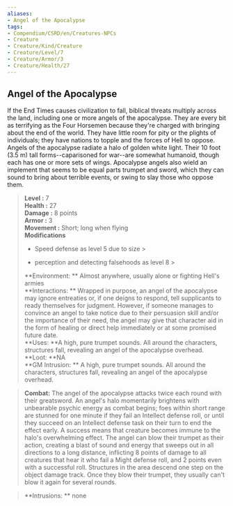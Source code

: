 ```yaml
---
aliases:
- Angel of the Apocalypse
tags:
- Compendium/CSRD/en/Creatures-NPCs
- Creature
- Creature/Kind/Creature
- Creature/Level/7
- Creature/Armor/3
- Creature/Health/27
---
```


  
## Angel of the Apocalypse  
If the End Times causes civilization to fall, biblical threats multiply across the land, including one or more angels of the apocalypse. They are every bit as terrifying as the Four Horsemen because they're charged with bringing about the end of the world. They have little room for pity or the plights of individuals; they have nations to topple and the forces of Hell to oppose. 
Angels of the apocalypse radiate a halo of golden white light. Their 10 foot (3.5 m) tall forms--caparisoned for war--are somewhat humanoid, though each has one or more sets of wings. Apocalypse angels also wield an implement that seems to be equal parts trumpet and sword, which they can sound to bring about terrible events, or swing to slay those who oppose them.  

  
> **Level :** 7  
> **Health :** 27  
> **Damage :** 8 points  
> **Armor :** 3  
> **Movement :** Short; long when flying  
> **Modifications**  
>- Speed defense as level 5 due to size >
>  
>- perception and detecting falsehoods as level 8 >
>  
> **Environment: ** Almost anywhere, usually alone or fighting Hell's armies  
> **Interactions: ** Wrapped in purpose, an angel of the apocalypse may ignore entreaties or, if one deigns to respond, tell supplicants to ready themselves for judgment. However, if someone manages to convince an angel to take notice due to their persuasion skill and/or the importance of their need, the angel may give that character aid in the form of healing or direct help immediately or at some promised future date.  
> **Uses: **A high, pure trumpet sounds. All around the characters, structures fall, revealing an angel of the apocalypse overhead.  
> **Loot: **NA  
> **GM Intrusion: ** A high, pure trumpet sounds. All around the characters, structures fall, revealing an angel of the apocalypse overhead.  

> **Combat:** 
> The angel of the apocalypse attacks twice each round with their greatsword. 
An angel's halo momentarily brightens with unbearable psychic energy as combat begins; foes within short range are stunned for one minute if they fail an Intellect defense roll, or until they succeed on an Intellect defense task on their turn to end the effect early. A success means that creature becomes immune to the halo's overwhelming effect. 
The angel can blow their trumpet as their action, creating a blast of sound and energy that sweeps out in all directions to a long distance, inflicting 8 points of damage to all creatures that hear it who fail a Might defense roll, and 2 points even with a successful roll. Structures in the area descend one step on the object damage track. Once they blow their trumpet, they usually can't blow it again for several rounds.  
  

> **Intrusions: ** 
> none  
